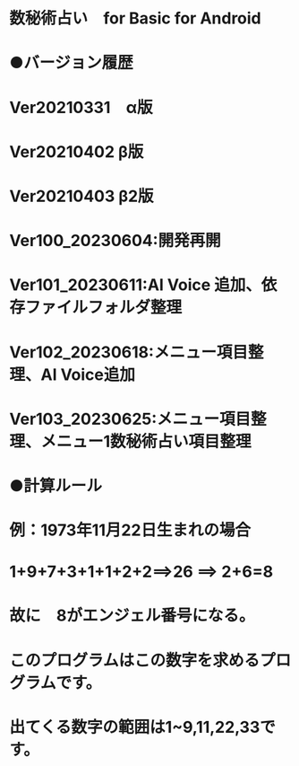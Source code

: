 # 数秘術占い　for Basic for Android 

# ●バージョン履歴
# Ver20210331　α版
# Ver20210402 β版
# Ver20210403 β2版

# Ver100_20230604:開発再開
# Ver101_20230611:AI Voice 追加、依存ファイルフォルダ整理
# Ver102_20230618:メニュー項目整理、AI Voice追加
# Ver103_20230625:メニュー項目整理、メニュー1数秘術占い項目整理

# ●計算ルール
# 例：1973年11月22日生まれの場合
# 1+9+7+3+1+1+2+2==>26 ==> 2+6=8
# 故に　8がエンジェル番号になる。

# このプログラムはこの数字を求めるプログラムです。
# 出てくる数字の範囲は1~9,11,22,33です。




